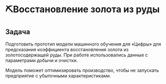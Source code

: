 # ⛏️Восстановление золота из руды


## Задача
Подготовить прототип модели машинного обучения для «Цифры» для предсказания коэффициента восстановления золота из золотосодержащей руды. 
При работе использовались данные с параметрами добычи и очистки. 

Модель поможет оптимизировать производство, чтобы не запускать предприятие с убыточными характеристиками.
